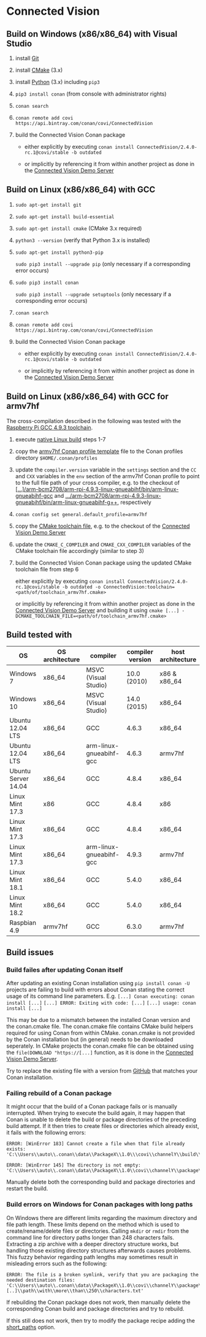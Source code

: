 # Connected Vision

## Build on Windows (x86/x86_64) with Visual Studio
1. install [Git](https://git-scm.com/download/win)
2. install [CMake](https://cmake.org/download) (3.x)
3. install [Python](https://www.python.org/downloads/windows) (3.x) including `pip3`
4. `pip3 install conan` (from console with administrator rights)
5. `conan search`
6. `conan remote add covi https://api.bintray.com/conan/covi/ConnectedVision`
7. build the Connected Vision Conan package
	
	- either explicitly by executing `conan install ConnectedVision/2.4.0-rc.1@covi/stable -b outdated`
	
	- or implicitly by referencing it from within another project as done in the [Connected Vision Demo Server](https://github.com/ConnectedVision/connectedvision-apps/tree/master/DemoServer/build/cmake)

## Build on Linux (x86/x86_64) with GCC
1. `sudo apt-get install git`
2. `sudo apt-get install build-essential`
3. `sudo apt-get install cmake` (CMake 3.x required)
4. `python3 --version` (verify that Python 3.x is installed)
5. `sudo apt-get install python3-pip`
	
	`sudo pip3 install --upgrade pip` (only necessary if a corresponding error occurs)
5. `sudo pip3 install conan`
	
	`sudo pip3 install --upgrade setuptools` (only necessary if a corresponding error occurs)
6. `conan search`
7. `conan remote add covi https://api.bintray.com/conan/covi/ConnectedVision`
8. build the Connected Vision Conan package
	
	- either explicitly by executing `conan install ConnectedVision/2.4.0-rc.1@covi/stable -b outdated`
	
	- or implicitly by referencing it from within another project as done in the [Connected Vision Demo Server](https://github.com/ConnectedVision/connectedvision-apps/tree/master/DemoServer/build/cmake)

## Build on Linux (x86/x86_64) with GCC for armv7hf

The cross-compilation described in the following was tested with the [Raspberry Pi GCC 4.9.3 toolchain](https://github.com/raspberrypi/tools/tree/master/arm-bcm2708/arm-rpi-4.9.3-linux-gnueabihf/).

1. execute [native Linux build](#build-on-linux-x86x86_64-with-gcc) steps 1-7
2. copy the [armv7hf Conan profile template](build_env/Conan/profiles/armv7hf) file to the Conan profiles directory `$HOME/.conan/profiles`
3. update the `compiler.version` variable in the `settings` section and the `CC` and `CXX` variables in the `env` section of the armv7hf Conan profile to point to the full file path of your cross compiler, e.g. to the checkout of [[...]/arm-bcm2708/arm-rpi-4.9.3-linux-gnueabihf/bin/arm-linux-gnueabihf-gcc](https://github.com/raspberrypi/tools/tree/master/arm-bcm2708/arm-rpi-4.9.3-linux-gnueabihf/bin/arm-linux-gnueabihf-gcc) and [.../arm-bcm2708/arm-rpi-4.9.3-linux-gnueabihf/bin/arm-linux-gnueabihf-g++](https://github.com/raspberrypi/tools/tree/master/arm-bcm2708/arm-rpi-4.9.3-linux-gnueabihf/bin/arm-linux-gnueabihf-g++), respectively
4. `conan config set general.default_profile=armv7hf`
5. copy the [CMake toolchain file](build_env/cmake/toolchain_armv7hf.cmake), e.g. to the checkout of the [Connected Vision Demo Server](https://github.com/ConnectedVision/connectedvision-apps/tree/master/DemoServer)
6. update the `CMAKE_C_COMPILER` and `CMAKE_CXX_COMPILER` variables of the CMake toolchain file accordingly (similar to step 3)
7. build the Connected Vision Conan package using the updated CMake toolchain file from step 6
	
	either explicitly by executing `conan install ConnectedVision/2.4.0-rc.1@covi/stable -b outdated -o ConnectedVision:toolchain=<path/of/toolchain_armv7hf.cmake>`
	
	or implicitly by referencing it from within another project as done in the [Connected Vision Demo Server](https://github.com/ConnectedVision/connectedvision-apps/tree/master/DemoServer/build/cmake) and building it using `cmake [...] -DCMAKE_TOOLCHAIN_FILE=<path/of/toolchain_armv7hf.cmake>`

## Build tested with
OS                  | OS architecture | compiler                | compiler version | host architecture
---                 | ---             | ---                     | ---              | ---
Windows 7           | x86_64          | MSVC (Visual Studio)    | 10.0 (2010)      | x86 & x86_64
Windows 10          | x86_64          | MSVC (Visual Studio)    | 14.0 (2015)      | x86_64
Ubuntu 12.04 LTS    | x86_64          | GCC                     | 4.6.3            | x86_64
Ubuntu 12.04 LTS    | x86_64          | arm-linux-gnueabihf-gcc | 4.6.3            | armv7hf
Ubuntu Server 14.04 | x86_64          | GCC                     | 4.8.4            | x86_64
Linux Mint 17.3     | x86             | GCC                     | 4.8.4            | x86
Linux Mint 17.3     | x86_64          | GCC                     | 4.8.4            | x86_64
Linux Mint 17.3     | x86_64          | arm-linux-gnueabihf-gcc | 4.9.3            | armv7hf
Linux Mint 18.1     | x86_64          | GCC                     | 5.4.0            | x86_64
Linux Mint 18.2     | x86_64          | GCC                     | 5.4.0            | x86_64
Raspbian 4.9        | armv7hf         | GCC                     | 6.3.0            | armv7hf

## Build issues
### Build failes after updating Conan itself
After updating an existing Conan installation using `pip install conan -U` projects are failing to build with errors about Conan stating the correct usage of its command line parameters.
E.g. `[...] Conan executing: conan install [...]` `[...] ERROR: Exiting with code: [...]` `[...] usage: conan install [...]`

This may be due to a mismatch between the installed Conan version and the conan.cmake file. The conan.cmake file contains CMake build helpers required for using Conan from within CMake. conan.cmake is not provided by the Conan installation but (in general) needs to be downloaded seperately. In CMake projects the conan.cmake file can be obtained using the `file(DOWNLOAD "https://[...]` function, as it is done in the [Connected Vision Demo Server](https://github.com/ConnectedVision/connectedvision-apps/blob/master/DemoServer/build/cmake/CMakeLists.txt).

Try to replace the existing file with a version from [GitHub](https://raw.githubusercontent.com/conan-io/cmake-conan/master/conan.cmake) that matches your Conan installation.

### Failing rebuild of a Conan package
It might occur that the build of a Conan package fails or is manually interrupted. When trying to execute the build again, it may happen that Conan is unable to delete the build or package directories of the preceding build attempt. If it then tries to create files or directories which already exist, it fails with the following errors:
```
ERROR: [WinError 183] Cannot create a file when that file already exists:
'C:\\Users\\auto\\.conan\\data\\PackageX\\1.0\\\covi\\channelY\\build\\1234567890abcdef1234567890abcdef1234567'
```
```
ERROR: [WinError 145] The directory is not empty:
'C:\\Users\\auto\\.conan\\data\\PackageX\\1.0\\covi\\channelY\\package\\1234567890abcdef1234567890abcdef1234567'
```
 
Manually delete both the corresponding build and package directories and restart the build.

### Build errors on Windows for Conan packages with long paths
On Windows there are different limits regarding the maximum directory and file path length. These limits depend on the method which is used to create/rename/delete files or directories. Calling `mkdir` or `rmdir` from the command line for directory paths longer than 248 characters fails. Extracting a zip archive with a deeper directory structure works, but handling those existing directory structures afterwards causes problems. This fuzzy behavior regarding path lengths may sometimes result in misleading errors  such as the following:
```
ERROR: The file is a broken symlink, verify that you are packaging the needed destination files:
'C:\\Users\\auto\\.conan\\data\\PackageX\\1.0\\covi\\channelY\\package\\1234567890abcdef1234567890abcdef1234567\\[..]\\path\\with\\more\\than\\250\\characters.txt'
```
If rebuilding the Conan package does not work, then manually delete the corresponding Conan build and package directories and try to rebuild.

If this still does not work, then try to modify the package recipe adding the [short_paths](http://docs.conan.io/en/latest/reference/conanfile/attributes.html#short-paths) option.
